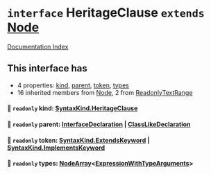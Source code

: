 # `interface` HeritageClause `extends` [Node](../interface.Node/README.md)

[Documentation Index](../README.md)

## This interface has

- 4 properties:
[kind](#-readonly-kind-syntaxkindheritageclause),
[parent](#-readonly-parent-interfacedeclaration--classlikedeclaration),
[token](#-readonly-token-syntaxkindextendskeyword--syntaxkindimplementskeyword),
[types](#-readonly-types-nodearrayexpressionwithtypearguments)
- 16 inherited members from [Node](../interface.Node/README.md), 2 from [ReadonlyTextRange](../interface.ReadonlyTextRange/README.md)


#### 📄 `readonly` kind: [SyntaxKind.HeritageClause](../enum.SyntaxKind/README.md#heritageclause--299)



#### 📄 `readonly` parent: [InterfaceDeclaration](../interface.InterfaceDeclaration/README.md) | [ClassLikeDeclaration](../type.ClassLikeDeclaration/README.md)



#### 📄 `readonly` token: [SyntaxKind.ExtendsKeyword](../enum.SyntaxKind/README.md#extendskeyword--96) | [SyntaxKind.ImplementsKeyword](../enum.SyntaxKind/README.md#implementskeyword--119)



#### 📄 `readonly` types: [NodeArray](../interface.NodeArray/README.md)\<[ExpressionWithTypeArguments](../interface.ExpressionWithTypeArguments/README.md)>



